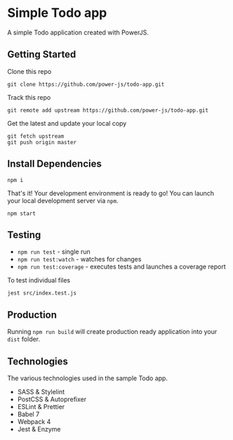 # Simple Todo app

A simple Todo application created with PowerJS.

## Getting Started

Clone this repo
```
git clone https://github.com/power-js/todo-app.git
```

Track this repo
```
git remote add upstream https://github.com/power-js/todo-app.git
```

Get the latest and update your local copy
```
git fetch upstream
git push origin master
```

## Install Dependencies

```
npm i
```

That's it! Your development environment is ready to go! You can launch your local development server via `npm`.

```
npm start
```

## Testing

* `npm run test` - single run
* `npm run test:watch` - watches for changes
* `npm run test:coverage` - executes tests and launches a coverage report

To test individual files

```
jest src/index.test.js
```

## Production

Running `npm run build` will create production ready application into your `dist` folder.

## Technologies
The various technologies used in the sample Todo app.

* SASS & Stylelint
* PostCSS & Autoprefixer
* ESLint & Prettier
* Babel 7
* Webpack 4
* Jest & Enzyme
